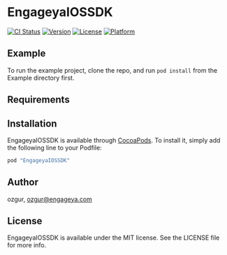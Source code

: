 # EngageyaIOSSDK

[![CI Status](http://img.shields.io/travis/ozgur/EngageyaIOSSDK.svg?style=flat)](https://travis-ci.org/ozgur/EngageyaIOSSDK)
[![Version](https://img.shields.io/cocoapods/v/EngageyaIOSSDK.svg?style=flat)](http://cocoapods.org/pods/EngageyaIOSSDK)
[![License](https://img.shields.io/cocoapods/l/EngageyaIOSSDK.svg?style=flat)](http://cocoapods.org/pods/EngageyaIOSSDK)
[![Platform](https://img.shields.io/cocoapods/p/EngageyaIOSSDK.svg?style=flat)](http://cocoapods.org/pods/EngageyaIOSSDK)

## Example

To run the example project, clone the repo, and run `pod install` from the Example directory first.

## Requirements

## Installation

EngageyaIOSSDK is available through [CocoaPods](http://cocoapods.org). To install
it, simply add the following line to your Podfile:

```ruby
pod "EngageyaIOSSDK"
```

## Author

ozgur, ozgur@engageya.com

## License

EngageyaIOSSDK is available under the MIT license. See the LICENSE file for more info.
